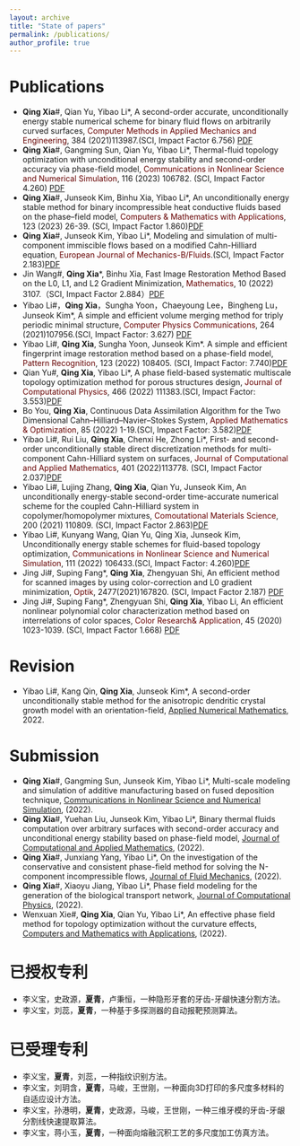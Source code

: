 ```yaml
---
layout: archive
title: "State of papers"
permalink: /publications/
author_profile: true
---
```


Publications
=======
+ **Qing Xia**#, Qian Yu, Yibao Li*, A second-order accurate, unconditionally energy stable numerical scheme for binary fluid flows on arbitrarily curved surfaces,  <font color="#660000">Computer Methods in Applied Mechanics and Engineering</font>, 384 (2021)113987.(SCI, Impact Factor 6.756) [PDF](https://riedel12315.github.io/qingxia.github.io/files/paper3.pdf)
+ **Qing Xia**#, Gangming Sun, Qian Yu, Yibao Li*, Thermal-fluid topology optimization with unconditional energy stability and second-order accuracy via phase-field model, <font color="#660000">Communications in Nonlinear Science and Numerical Simulation</font>, 116 (2023) 106782. (SCI, Impact Factor 4.260) [PDF](https://riedel12315.github.io/qingxia.github.io/files/paper12.pdf)
+ **Qing Xia**#, Junseok Kim, Binhu Xia, Yibao Li*, An unconditionally energy stable method for binary incompressible heat conductive fluids based on the phase–field model, <font color="#660000">Computers & Mathematics with Applications</font>, 123 (2023) 26-39. (SCI, Impact Factor 1.860)[PDF](https://riedel12315.github.io/qingxia.github.io/files/paper13.pdf)
+ **Qing Xia**#, Junseok Kim, Yibao Li*, Modeling and simulation of multi-component immiscible flows based on a modified Cahn-Hilliard equation, <font color="#660000">European Journal of Mechanics-B/Fluids</font>.(SCI, Impact Factor 2.183)[PDF](https://riedel12315.github.io/qingxia.github.io/files/paper10.pdf)
+ Jin Wang#, **Qing Xia***, Binhu Xia, Fast Image Restoration Method Based on the L0, L1, and L2 Gradient Minimization, <font color="#660000">Mathematics</font>, 10 (2022) 3107.（SCI, Impact Factor 2.884）[PDF](https://riedel12315.github.io/qingxia.github.io/files/paper14.pdf)
+ Yibao Li#，**Qing Xia**，Sungha Yoon，Chaeyoung Lee，Bingheng Lu，Junseok Kim*, A simple and efficient volume merging method for triply periodic minimal structure,   <font color="#660000">Computer Physics Communications</font>, 264  (2021)107956.(SCI, Impact Factor: 3.627)  [PDF](https://riedel12315.github.io/qingxia.github.io/files/paper2.pdf) 
+ Yibao Li#, **Qing Xia**, Sungha Yoon, Junseok Kim*. A simple and efficient fingerprint image restoration method based on a phase-field model,  <font color="#660000">Pattern Recognition</font>, 123 (2022) 108405.  (SCI, Impact Factor: 7.740)[PDF](https://riedel12315.github.io/qingxia.github.io/files/paper7.pdf)
+ Qian Yu#, **Qing Xia**, Yibao Li*, A phase field-based systematic multiscale topology optimization method for porous structures design, <font color="#660000">Journal of Computational Physics</font>, 466 (2022) 111383.(SCI, Impact Factor: 3.553)[PDF](https://riedel12315.github.io/qingxia.github.io/files/paper11.pdf)
+ Bo You, **Qing Xia**, Continuous Data Assimilation Algorithm for the Two Dimensional Cahn–Hilliard–Navier–Stokes System, <font color="#660000">Applied Mathematics & Optimization</font>, 85 (2022) 1-19.(SCI, Impact Factor: 3.582)[PDF](https://riedel12315.github.io/qingxia.github.io/files/paper9.pdf)
+ Yibao Li#, Rui Liu, **Qing Xia**, Chenxi He, Zhong Li*, First- and second-order unconditionally stable direct discretization methods for multi-component Cahn-Hilliard system on surfaces, <font color="#660000">Journal of Computational and Applied Mathematics</font>, 401  (2022)113778.   (SCI, Impact Factor 2.037)[PDF](https://riedel12315.github.io/qingxia.github.io/files/paper4.pdf)
+ Yibao Li#, Lujing Zhang, **Qing Xia**, Qian Yu, Junseok Kim, An unconditionally energy-stable second-order time-accurate numerical scheme for the coupled Cahn-Hilliard system in copolymer/homopolymer mixtures, <font color="#660000">Comoutational Materials Science</font>,  200 (2021) 110809.  (SCI, Impact Factor 2.863)[PDF](https://riedel12315.github.io/qingxia.github.io/files/paper6.pdf) 
+ Yibao Li#, Kunyang Wang, Qian Yu, Qing Xia, Junseok Kim, Unconditionally energy stable schemes for fluid-based topology optimization, <font color="#660000">Communications in Nonlinear Science and Numerical Simulation</font>, 111 (2022) 106433.(SCI, Impact Factor: 4.260)[PDF](https://riedel12315.github.io/qingxia.github.io/files/paper8.pdf)
+ Jing Ji#, Suping Fang*, **Qing Xia**, Zhengyuan Shi, An efficient method for scanned images by using color-correction and L0 gradient minimization, <font color="#660000">Optik</font>, 2477(2021)167820. (SCI, Impact Factor 2.187) [PDF](https://riedel12315.github.io/qingxia.github.io/files/paper5.pdf)
+ Jing Ji#, Suping Fang*, Zhengyuan Shi, **Qing Xia**, Yibao Li, An efficient nonlinear polynomial color characterization method based on interrelations of color spaces, <font color="#660000">Color Research& Application</font>, 45 (2020) 1023-1039. (SCI, Impact Factor 1.668)  [PDF](https://riedel12315.github.io/qingxia.github.io/files/paper1.pdf)

Revision
======
+ Yibao Li#, Kang Qin, **Qing Xia**, Junseok Kim*, A second-order unconditionally stable method for the anisotropic dendritic crystal growth model with an orientation-field, [Applied Numerical Mathematics](https://www.editorialmanager.com/apnum/default2.aspx), 2022.

Submission
=====
+ **Qing Xia**#, Gangming Sun, Junseok Kim, Yibao Li*, Multi-scale modeling and simulation of additive manufacturing based on fused deposition technique, [Communications in Nonlinear Science and Numerical Simulation](https://www.editorialmanager.com/cnsns/default2.aspx), (2022).
+ **Qing Xia**#, Yuehan Liu, Junseok Kim, Yibao Li*, Binary thermal fluids computation over arbitrary surfaces with second-order accuracy and unconditional energy stability based on phase-field model, [Journal of Computational and Applied Mathematics](https://www.editorialmanager.com/elscam/default2.aspx), (2022).
+ **Qing Xia**#, Junxiang Yang, Yibao Li*, On the investigation of the conservative and consistent phase-field method for solving the N-component incompressible flows, [Journal of Fluid Mechanics](https://mc.manuscriptcentral.com/jfm), (2022).
+ **Qing Xia**#, Xiaoyu Jiang, Yibao Li*, Phase field modeling for the generation of the biological transport network, [Journal of Computational Physics](https://www.editorialmanager.com/jcomp/default2.aspx), (2022).
+ Wenxuan Xie#, **Qing Xia**, Qian Yu, Yibao Li*, An effective phase field method for topology optimization without the curvature effects, [Computers and Mathematics with Applications](https://www.editorialmanager.com/camwa/default2.aspx), (2022).
  
已授权专利
======
+ 李义宝，史政源，**夏青**，卢秉恒，一种隐形牙套的牙齿-牙龈快速分割方法。
+ 李义宝，刘蕊，**夏青**，一种基于多探测器的自动报靶预测算法。

已受理专利
======
+ 李义宝，**夏青**，刘蕊，一种指纹识别方法。
+ 李义宝，刘玥含，**夏青**，马峻，王世刚，一种面向3D打印的多尺度多材料的自适应设计方法。
+ 李义宝，孙港明，**夏青**，史政源，马峻，王世刚，一种三维牙模的牙齿-牙龈分割线快速提取算法。
+ 李义宝，蒋小玉，**夏青**，一种面向熔融沉积工艺的多尺度加工仿真方法。
